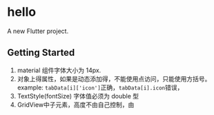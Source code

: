 # hello

A new Flutter project.

## Getting Started

1. material 组件字体大小为 14px.
2. 对象上得属性，如果是动态添加得，不能使用点访问，只能使用方括号。example:
   `tabData[i]['icon']`正确，`tabData[i].icon`错误，
3. TextStyle(fontSize) 字体值必须为 double 型
4. GridView中子元素，高度不由自己控制，由
